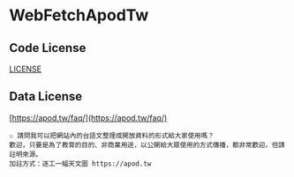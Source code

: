 # WebFetchApodTw

## Code License
[LICENSE](https://github.com/ChhoeTaigi/WebFetchApodTw/blob/main/LICENSE)

## Data License
[https://apod.tw/faq/](https://apod.tw/faq/)
```
✩ 請問我可以把網站內的台語文整理成開放資料的形式給大家使用嗎？
歡迎，只要是為了教育的目的、非商業用途，以公開給大眾使用的方式傳播，都非常歡迎。但請註明來源。
加註方式：逐工一幅天文圖 https://apod.tw
```
